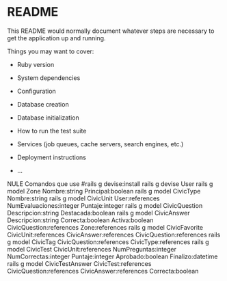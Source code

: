 # README

This README would normally document whatever steps are necessary to get the
application up and running.

Things you may want to cover:

* Ruby version

* System dependencies

* Configuration

* Database creation

* Database initialization

* How to run the test suite

* Services (job queues, cache servers, search engines, etc.)

* Deployment instructions

* ...


NULE
Comandos que use
#rails g devise:install
rails g devise User
rails g model Zone Nombre:string Principal:boolean
rails g model CivicType Nombre:string
rails g model CivicUnit User:references NumEvaluaciones:integer Puntaje:integer
rails g model CivicQuestion Descripcion:string Destacada:boolean
rails g model CivicAnswer Descripcion:string Correcta:boolean Activa:boolean CivicQuestion:references Zone:references
rails g model CivicFavorite CivicUnit:references CivicAnswer:references CivicQuestion:references
rails g model CivicTag CivicQuestion:references CivicType:references
rails g model CivicTest CivicUnit:references NumPreguntas:integer NumCorrectas:integer Puntaje:integer Aprobado:boolean Finalizo:datetime
rails g model CivicTestAnswer CivicTest:references CivicQuestion:references CivicAnswer:references Correcta:boolean